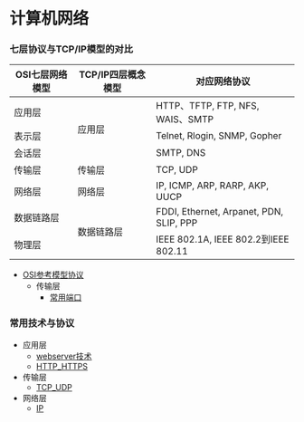# 计算机网络
### 七层协议与TCP/IP模型的对比
  <table>
   <thead>
    <tr>
      <th>OSI七层网络模型</th>
      <th>TCP/IP四层概念模型</th>
      <th>对应网络协议</th>
    </tr>
   </thead>
   <tbody>
   <tr>
       <td>应用层</td>
       <td rowspan="3">应用层</td>
       <td>HTTP、TFTP, FTP, NFS, WAIS、SMTP</td>
   </tr>
   <tr>
       <td>表示层</td>
       <td>Telnet, Rlogin, SNMP, Gopher</td>
   </tr>
   <tr>
       <td>会话层</td>
       <td>SMTP, DNS</td>
   </tr>
   <tr>
       <td>传输层</td>
       <td>传输层</td>
       <td>TCP, UDP</td>
   </tr>
   <tr>
       <td>网络层</td>
       <td>网络层</td>
       <td>IP, ICMP, ARP, RARP, AKP, UUCP</td>
   </tr>
    <tr>
       <td>数据链路层</td>
       <td rowspan="2">数据链路层</td>
       <td>FDDI, Ethernet, Arpanet, PDN, SLIP, PPP</td>
   </tr>
   <tr>
       <td>物理层</td>
       <td>IEEE 802.1A, IEEE 802.2到IEEE 802.11</td>
   </tr>
   </tbody>
  </table>

* [OSI参考模型协议](sevenOSI.md)
   * 传输层
       * [常用端口](port.md)

### 常用技术与协议
* 应用层
  * [webserver技术](webserver.md)
  * [HTTP_HTTPS](HTTP_HTTPS.md)
* 传输层
  * [TCP_UDP](TCP_UDP.md)
* 网络层
  * [IP](IP.md)

